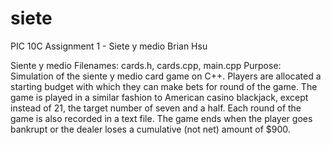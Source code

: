 # siete
PIC 10C Assignment 1 - Siete y medio
Brian Hsu

Siente y medio 
Filenames: cards.h, cards.cpp, main.cpp
Purpose: Simulation of the siente y medio card game on C++. Players are allocated a starting budget with which they can make bets for round of the game. The game is played in a similar fashion to American casino blackjack, except instead of 21, the target number of seven and a half. Each round of the game is also recorded in a text file. The game ends when the player goes bankrupt or the dealer loses a cumulative (not net) amount of $900. 
